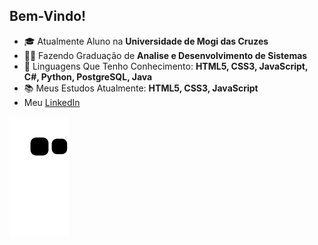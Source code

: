 ## Bem-Vindo!

- 🎓 Atualmente Aluno na **Universidade de Mogi das Cruzes**
- 👨‍🎓 Fazendo Graduação de **Analise e Desenvolvimento de Sistemas**
- 📕 Linguagens Que Tenho Conhecimento: **HTML5, CSS3, JavaScript, C#, Python, PostgreSQL, Java**
- 📚 Meus Estudos Atualmente: **HTML5, CSS3, JavaScript**
- Meu <a href="https://www.linkedin.com/in/lucas-santos-191577202/">LinkedIn</a> 

![Snake animation](https://github.com/Scrooley/Scrooley/blob/output/github-contribution-grid-snake.svg)
